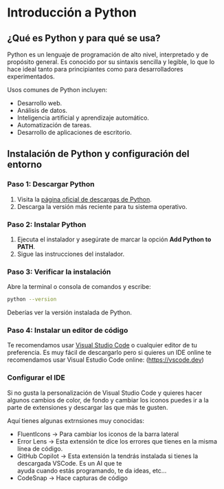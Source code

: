 
# Introducción a Python

## ¿Qué es Python y para qué se usa?
Python es un lenguaje de programación de alto nivel, interpretado y de propósito general. Es conocido por su sintaxis sencilla y legible, lo que lo hace ideal tanto para principiantes como para desarrolladores experimentados.

Usos comunes de Python incluyen:
- Desarrollo web.
- Análisis de datos.
- Inteligencia artificial y aprendizaje automático.
- Automatización de tareas.
- Desarrollo de aplicaciones de escritorio.

## Instalación de Python y configuración del entorno
### Paso 1: Descargar Python
1. Visita la [página oficial de descargas de Python](https://www.python.org/downloads/).
2. Descarga la versión más reciente para tu sistema operativo.

### Paso 2: Instalar Python
1. Ejecuta el instalador y asegúrate de marcar la opción **Add Python to PATH**.
2. Sigue las instrucciones del instalador.

### Paso 3: Verificar la instalación
Abre la terminal o consola de comandos y escribe:
```bash
python --version
```
Deberías ver la versión instalada de Python.

### Paso 4: Instalar un editor de código
Te recomendamos usar [Visual Studio Code](https://code.visualstudio.com/) o cualquier editor de tu preferencia. Es muy fácil de descargarlo pero si quieres un IDE online te recomendamos usar Visual Estudio Code online: (https://vscode.dev)

### Configurar el IDE
Si no gusta la personalización de Visual Studio Code y quieres hacer algunos cambios de color, de fondo y cambiar los iconos puedes ir a la parte de extensiones y descargar las que más te gusten.

 Aquí tienes algunas extrnsiones muy conocidas:
- FluentIcons -> Para cambiar los iconos de la barra lateral
- Error Lens -> Esta extensión te dice los errores que tienes en la misma línea de código.
- GitHub Copilot -> Esta extensión la tendrás instalada si tienes la descargada VSCode. Es un AI que te  
  ayuda cuando estás programando, te da ideas, etc...
- CodeSnap -> Hace capturas de código
